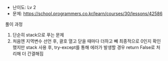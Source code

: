 * 난이도: Lv 2
* 문제: https://school.programmers.co.kr/learn/courses/30/lessons/42586

풀이 과정
1. 단순히 stack으로 푸는 문제
2. 처음엔 지역변수 선언 후, 괄호 열고 닫을 때마다 더하고 빼 최종적으로 0인지 확인했지만
stack 사용 후, try-except를 통해 에러가 발생할 경우 return False로 처리해 더 간결해짐